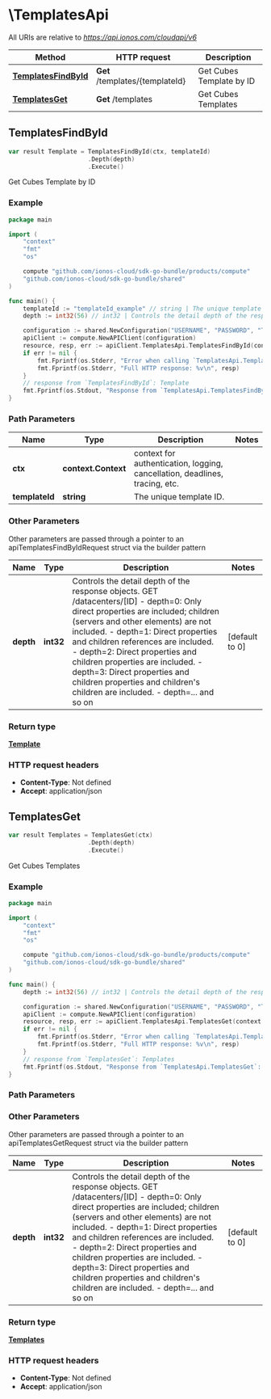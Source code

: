 # \TemplatesApi

All URIs are relative to *https://api.ionos.com/cloudapi/v6*

|Method | HTTP request | Description|
|------------- | ------------- | -------------|
|[**TemplatesFindById**](TemplatesApi.md#TemplatesFindById) | **Get** /templates/{templateId} | Get Cubes Template by ID|
|[**TemplatesGet**](TemplatesApi.md#TemplatesGet) | **Get** /templates | Get Cubes Templates|



## TemplatesFindById

```go
var result Template = TemplatesFindById(ctx, templateId)
                      .Depth(depth)
                      .Execute()
```

Get Cubes Template by ID



### Example

```go
package main

import (
    "context"
    "fmt"
    "os"

    compute "github.com/ionos-cloud/sdk-go-bundle/products/compute"
    "github.com/ionos-cloud/sdk-go-bundle/shared"
)

func main() {
    templateId := "templateId_example" // string | The unique template ID.
    depth := int32(56) // int32 | Controls the detail depth of the response objects.  GET /datacenters/[ID]  - depth=0: Only direct properties are included; children (servers and other elements) are not included.  - depth=1: Direct properties and children references are included.  - depth=2: Direct properties and children properties are included.  - depth=3: Direct properties and children properties and children's children are included.  - depth=... and so on (optional) (default to 0)

    configuration := shared.NewConfiguration("USERNAME", "PASSWORD", "TOKEN", "HOST_URL")
    apiClient := compute.NewAPIClient(configuration)
    resource, resp, err := apiClient.TemplatesApi.TemplatesFindById(context.Background(), templateId).Depth(depth).Execute()
    if err != nil {
        fmt.Fprintf(os.Stderr, "Error when calling `TemplatesApi.TemplatesFindById``: %v\n", err)
        fmt.Fprintf(os.Stderr, "Full HTTP response: %v\n", resp)
    }
    // response from `TemplatesFindById`: Template
    fmt.Fprintf(os.Stdout, "Response from `TemplatesApi.TemplatesFindById`: %v\n", resource)
}
```

### Path Parameters


|Name | Type | Description  | Notes|
|------------- | ------------- | ------------- | -------------|
|**ctx** | **context.Context** | context for authentication, logging, cancellation, deadlines, tracing, etc.|
|**templateId** | **string** | The unique template ID. | |

### Other Parameters

Other parameters are passed through a pointer to an apiTemplatesFindByIdRequest struct via the builder pattern


|Name | Type | Description  | Notes|
|------------- | ------------- | ------------- | -------------|
| **depth** | **int32** | Controls the detail depth of the response objects.  GET /datacenters/[ID]  - depth&#x3D;0: Only direct properties are included; children (servers and other elements) are not included.  - depth&#x3D;1: Direct properties and children references are included.  - depth&#x3D;2: Direct properties and children properties are included.  - depth&#x3D;3: Direct properties and children properties and children&#39;s children are included.  - depth&#x3D;... and so on | [default to 0]|

### Return type

[**Template**](../models/Template.md)

### HTTP request headers

- **Content-Type**: Not defined
- **Accept**: application/json



## TemplatesGet

```go
var result Templates = TemplatesGet(ctx)
                      .Depth(depth)
                      .Execute()
```

Get Cubes Templates



### Example

```go
package main

import (
    "context"
    "fmt"
    "os"

    compute "github.com/ionos-cloud/sdk-go-bundle/products/compute"
    "github.com/ionos-cloud/sdk-go-bundle/shared"
)

func main() {
    depth := int32(56) // int32 | Controls the detail depth of the response objects.  GET /datacenters/[ID]  - depth=0: Only direct properties are included; children (servers and other elements) are not included.  - depth=1: Direct properties and children references are included.  - depth=2: Direct properties and children properties are included.  - depth=3: Direct properties and children properties and children's children are included.  - depth=... and so on (optional) (default to 0)

    configuration := shared.NewConfiguration("USERNAME", "PASSWORD", "TOKEN", "HOST_URL")
    apiClient := compute.NewAPIClient(configuration)
    resource, resp, err := apiClient.TemplatesApi.TemplatesGet(context.Background()).Depth(depth).Execute()
    if err != nil {
        fmt.Fprintf(os.Stderr, "Error when calling `TemplatesApi.TemplatesGet``: %v\n", err)
        fmt.Fprintf(os.Stderr, "Full HTTP response: %v\n", resp)
    }
    // response from `TemplatesGet`: Templates
    fmt.Fprintf(os.Stdout, "Response from `TemplatesApi.TemplatesGet`: %v\n", resource)
}
```

### Path Parameters



### Other Parameters

Other parameters are passed through a pointer to an apiTemplatesGetRequest struct via the builder pattern


|Name | Type | Description  | Notes|
|------------- | ------------- | ------------- | -------------|
| **depth** | **int32** | Controls the detail depth of the response objects.  GET /datacenters/[ID]  - depth&#x3D;0: Only direct properties are included; children (servers and other elements) are not included.  - depth&#x3D;1: Direct properties and children references are included.  - depth&#x3D;2: Direct properties and children properties are included.  - depth&#x3D;3: Direct properties and children properties and children&#39;s children are included.  - depth&#x3D;... and so on | [default to 0]|

### Return type

[**Templates**](../models/Templates.md)

### HTTP request headers

- **Content-Type**: Not defined
- **Accept**: application/json


